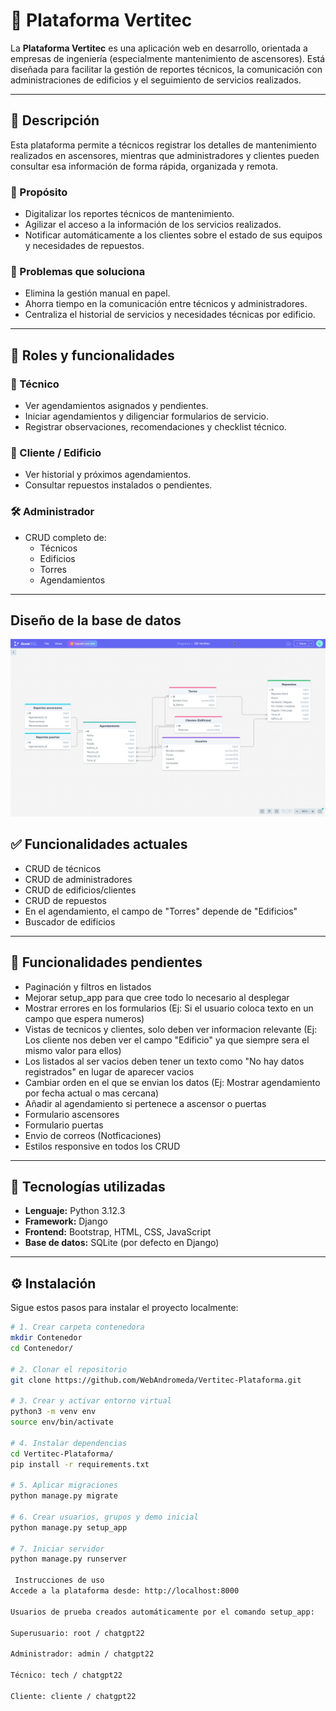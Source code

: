 # 🚀 Plataforma Vertitec

La **Plataforma Vertitec** es una aplicación web en desarrollo, orientada a empresas de ingeniería (especialmente mantenimiento de ascensores). Está diseñada para facilitar la gestión de reportes técnicos, la comunicación con administraciones de edificios y el seguimiento de servicios realizados.

---

## 📝 Descripción

Esta plataforma permite a técnicos registrar los detalles de mantenimiento realizados en ascensores, mientras que administradores y clientes pueden consultar esa información de forma rápida, organizada y remota.

### 🎯 Propósito

- Digitalizar los reportes técnicos de mantenimiento.
- Agilizar el acceso a la información de los servicios realizados.
- Notificar automáticamente a los clientes sobre el estado de sus equipos y necesidades de repuestos.

### 🧩 Problemas que soluciona

- Elimina la gestión manual en papel.
- Ahorra tiempo en la comunicación entre técnicos y administradores.
- Centraliza el historial de servicios y necesidades técnicas por edificio.

---

## 👥 Roles y funcionalidades

### 👷 Técnico
- Ver agendamientos asignados y pendientes.
- Iniciar agendamientos y diligenciar formularios de servicio.
- Registrar observaciones, recomendaciones y checklist técnico.

### 🏢 Cliente / Edificio
- Ver historial y próximos agendamientos.
- Consultar repuestos instalados o pendientes.

### 🛠️ Administrador
- CRUD completo de:
  - Técnicos
  - Edificios
  - Torres
  - Agendamientos

---
## Diseño de la base de datos
![Diseño de la base de datos](DiseñoDB.png)

## ✅ Funcionalidades actuales

- CRUD de técnicos
- CRUD de administradores
- CRUD de edificios/clientes
- CRUD de repuestos
- En el agendamiento, el campo de "Torres" depende de "Edificios"
- Buscador de edificios

---

## 🚧 Funcionalidades pendientes

- Paginación y filtros en listados
- Mejorar setup_app para que cree todo lo necesario al desplegar
- Mostrar errores en los formularios (Ej: Si el usuario coloca texto en un campo que espera numeros)
- Vistas de tecnicos y clientes, solo deben ver informacion relevante (Ej: Los cliente nos deben ver el campo "Edificio" ya que siempre sera el mismo valor para ellos)
- Los listados al ser vacios deben tener un texto como "No hay datos registrados" en lugar de aparecer vacios
- Cambiar orden en el que se envian los datos (Ej: Mostrar agendamiento por fecha actual o mas cercana)
- Añadir al agendamiento si pertenece a ascensor o puertas
- Formulario ascensores
- Formulario puertas
- Envio de correos (Notficaciones)
- Estilos responsive en todos los CRUD

---

## 🧰 Tecnologías utilizadas

- **Lenguaje:** Python 3.12.3
- **Framework:** Django
- **Frontend:** Bootstrap, HTML, CSS, JavaScript
- **Base de datos:** SQLite (por defecto en Django)

---

## ⚙️ Instalación

Sigue estos pasos para instalar el proyecto localmente:

```bash
# 1. Crear carpeta contenedora
mkdir Contenedor
cd Contenedor/

# 2. Clonar el repositorio
git clone https://github.com/WebAndromeda/Vertitec-Plataforma.git

# 3. Crear y activar entorno virtual
python3 -m venv env
source env/bin/activate

# 4. Instalar dependencias
cd Vertitec-Plataforma/
pip install -r requirements.txt

# 5. Aplicar migraciones
python manage.py migrate

# 6. Crear usuarios, grupos y demo inicial
python manage.py setup_app

# 7. Iniciar servidor
python manage.py runserver

 Instrucciones de uso
Accede a la plataforma desde: http://localhost:8000

Usuarios de prueba creados automáticamente por el comando setup_app:

Superusuario: root / chatgpt22

Administrador: admin / chatgpt22

Técnico: tech / chatgpt22

Cliente: cliente / chatgpt22

